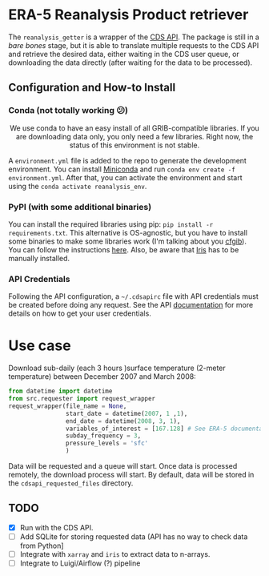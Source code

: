 # ERA-5 Reanalysis Product retriever

The `reanalysis_getter` is a wrapper of the [CDS API][1]. The package is still
in a _bare bones_ stage, but it is able to translate multiple requests to the
CDS API and retrieve the desired data, either waiting in the CDS user queue, or
downloading the data directly (after waiting for the data to be processed). 

## Configuration and How-to Install

### Conda (not totally working :confused:) 

<p align="center"> 
We use conda to have an easy install of all GRIB-compatible libraries. If you
are downloading data only, you only need a few libraries. Right now, the status
of this environment is not stable. 
</p>

A `environment.yml` file is added to the repo to generate the development
environment. You can install [Miniconda][3] and run `conda env create -f
environment.yml`. After that, you can activate the environment and start using
the `conda activate reanalysis_env`. 

### PyPI (with some additional binaries)

You can install the required libraries using pip: `pip install -r
requirements.txt`. This alternative is  OS-agnostic, but you have to install
some binaries to make some libraries work (I'm talking about you [cfgib][4]).
You can follow the instructions [here][4]. Also, be aware that [Iris][5] has to
be manually installed. 

### API Credentials

Following the API configuration, a `~/.cdsapirc` file with API credentials must
be created before doing any request. See the API [documentation][2] for more
details on how to get your user credentials.

# Use case

Download sub-daily (each 3 hours )surface temperature (2-meter temperature)
between December 2007 and March 2008: 

```python
from datetime import datetime
from src.requester import request_wrapper
request_wrapper(file_name = None, 
                start_date = datetime(2007, 1 ,1),
                end_date = datetime(2008, 3, 1),
                variables_of_interest = [167.128] # See ERA-5 documentation for more on this
                subday_frequency = 3,
                pressure_levels = 'sfc'
                )
```

Data will be requested and a queue will start. Once data is processed remotely,
the download process will start. By default, data will be stored in the
`cdsapi_requested_files` directory. 


## TODO

 - [x] Run with the CDS API.
 - [ ] Add SQLite for storing requested data (API has no way to check data from
   Python]
 - [ ] Integrate with `xarray` and `iris` to extract data to n-arrays. 
 - [ ] Integrate to Luigi/Airflow (?) pipeline 

[1]: https://cds.climate.copernicus.eu/cdsapp#!/home
[2]: https://cds.climate.copernicus.eu/api-how-to
[3]: https://docs.conda.io/en/latest/miniconda.html
[4]: https://github.com/ecmwf/cfgrib
[5]: https://scitools.org.uk/iris/docs/latest/
